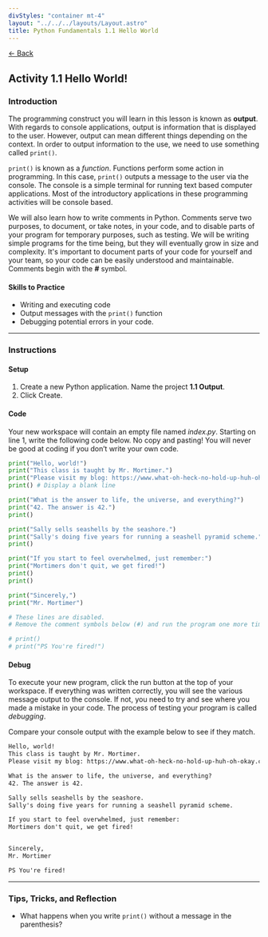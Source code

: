 ```yaml
---
divStyles: "container mt-4"
layout: "../../../layouts/Layout.astro"
title: Python Fundamentals 1.1 Hello World
---
```


[← Back](/python-fundamentals/)

## Activity 1.1 Hello World!

### Introduction

The programming construct you will learn in this lesson is known as **output**. With regards to console applications, output is information that is displayed to the user. However, output can mean different things depending on the context. In order to output information to the use, we need to use something called `print()`.

`print()` is known as a _function_. Functions perform some action in programming. In this case, `print()` outputs a message to the user via the console. The console is a simple terminal for running text based computer applications. Most of the introductory applications in these programming activities will be console based.

We will also learn how to write comments in Python. Comments serve two purposes, to document, or take notes, in your code, and to disable parts of your program for temporary purposes, such as testing. We will be writing simple programs for the time being, but they will eventually grow in size and complexity. It's important to document parts of your code for yourself and your team, so your code can be easily understood and maintainable. Comments begin with the **#** symbol.

#### Skills to Practice

- Writing and executing code
- Output messages with the `print()` function
- Debugging potential errors in your code.

---

### Instructions

#### Setup

1. Create a new Python application. Name the project **1.1 Output**.
2. Click Create.

#### Code

Your new workspace will contain an empty file named _index.py_. Starting on line 1, write the following code below. No copy and pasting! You will never be good at coding if you don’t write your own code.

```python
print("Hello, world!")
print("This class is taught by Mr. Mortimer.")
print("Please visit my blog: https://www.what-oh-heck-no-hold-up-huh-oh-okay.com")
print() # Display a blank line

print("What is the answer to life, the universe, and everything?")
print("42. The answer is 42.")
print()

print("Sally sells seashells by the seashore.")
print("Sally's doing five years for running a seashell pyramid scheme.")
print()

print("If you start to feel overwhelmed, just remember:")
print("Mortimers don't quit, we get fired!")
print()
print()

print("Sincerely,")
print("Mr. Mortimer")

# These lines are disabled.
# Remove the comment symbols below (#) and run the program one more time.

# print()
# print("PS You're fired!")
```

#### Debug

To execute your new program, click the run button at the top of your workspace. If everything was written correctly, you will see the various message output to the console. If not, you need to try and see where you made a mistake in your code. The process of testing your program is called _debugging_.

Compare your console output with the example below to see if they match.

```txt
Hello, world!
This class is taught by Mr. Mortimer.
Please visit my blog: https://www.what-oh-heck-no-hold-up-huh-oh-okay.com

What is the answer to life, the universe, and everything?
42. The answer is 42.

Sally sells seashells by the seashore.
Sally's doing five years for running a seashell pyramid scheme.

If you start to feel overwhelmed, just remember:
Mortimers don't quit, we get fired!


Sincerely,
Mr. Mortimer

PS You're fired!
```

---

### Tips, Tricks, and Reflection

- What happens when you write `print()` without a message in the parenthesis?
